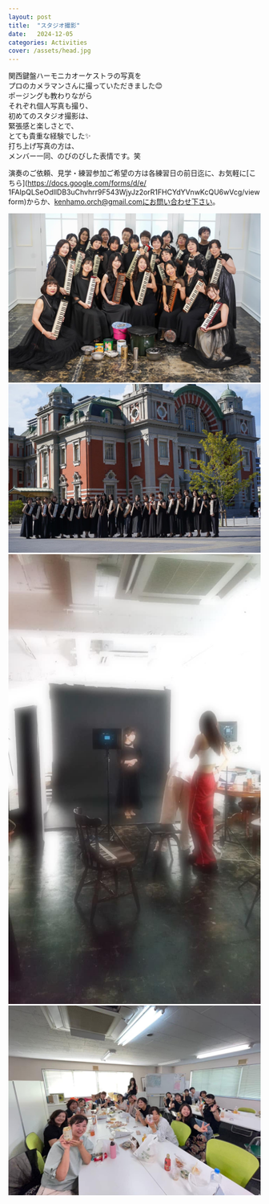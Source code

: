```yaml
---
layout: post
title:  "スタジオ撮影"  
date:   2024-12-05 
categories: Activities
cover: /assets/head.jpg
---
```


関西鍵盤ハーモニカオーケストラの写真を  
プロのカメラマンさんに撮っていただきました😊  
ポージングも教わりながら  
それぞれ個人写真も撮り、  
初めてのスタジオ撮影は、  
緊張感と楽しさとで、  
とても貴重な経験でした✨  
打ち上げ写真の方は、  
メンバー一同、のびのびした表情です。笑  

演奏のご依頼、見学・練習参加ご希望の方は各練習日の前日迄に、お気軽に[こちら](https://docs.google.com/forms/d/e/  1FAIpQLSeOdIlDB3uChvhrr9F543WjyJz2orR1FHCYdYVnwKcQU6wVcg/viewform)からか、kenhamo.orch@gmail.comにお問い合わせ下さい。 
  
<img border="0" src="/assets/20241205-1.jpg">  
<img border="0" src="/assets/20241205-2.jpg">  
<img border="0" src="/assets/20241205-3.jpg">  
<img border="0" src="/assets/20241205-4.jpg">  